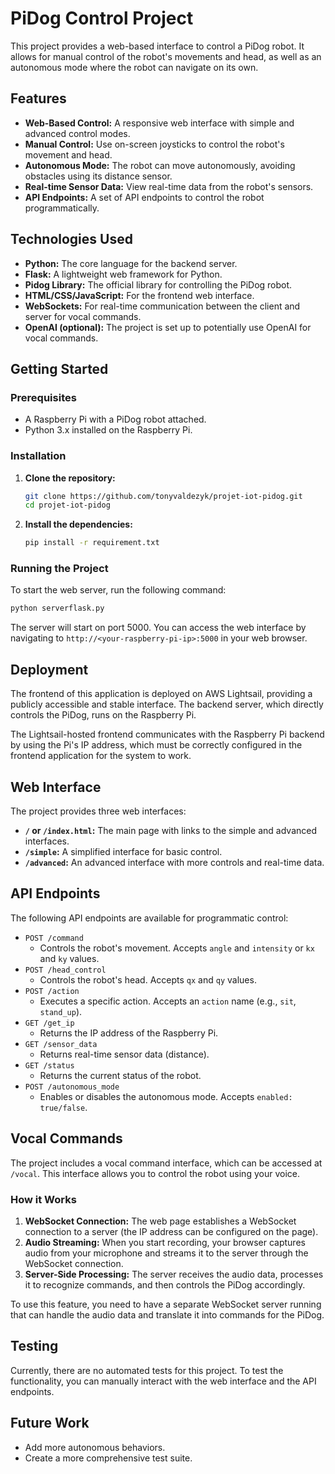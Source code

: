 # PiDog Control Project

This project provides a web-based interface to control a PiDog robot. It allows for manual control of the robot's movements and head, as well as an autonomous mode where the robot can navigate on its own.

## Features

- **Web-Based Control:** A responsive web interface with simple and advanced control modes.
- **Manual Control:** Use on-screen joysticks to control the robot's movement and head.
- **Autonomous Mode:** The robot can move autonomously, avoiding obstacles using its distance sensor.
- **Real-time Sensor Data:** View real-time data from the robot's sensors.
- **API Endpoints:** A set of API endpoints to control the robot programmatically.

## Technologies Used

- **Python:** The core language for the backend server.
- **Flask:** A lightweight web framework for Python.
- **Pidog Library:** The official library for controlling the PiDog robot.
- **HTML/CSS/JavaScript:** For the frontend web interface.
- **WebSockets:** For real-time communication between the client and server for vocal commands.
- **OpenAI (optional):** The project is set up to potentially use OpenAI for vocal commands.

## Getting Started

### Prerequisites

- A Raspberry Pi with a PiDog robot attached.
- Python 3.x installed on the Raspberry Pi.

### Installation

1. **Clone the repository:**
   ```bash
   git clone https://github.com/tonyvaldezyk/projet-iot-pidog.git
   cd projet-iot-pidog
   ```

2. **Install the dependencies:**
   ```bash
   pip install -r requirement.txt
   ```

### Running the Project

To start the web server, run the following command:

```bash
python serverflask.py
```

The server will start on port 5000. You can access the web interface by navigating to `http://<your-raspberry-pi-ip>:5000` in your web browser.

## Deployment

The frontend of this application is deployed on AWS Lightsail, providing a publicly accessible and stable interface. The backend server, which directly controls the PiDog, runs on the Raspberry Pi.

The Lightsail-hosted frontend communicates with the Raspberry Pi backend by using the Pi's IP address, which must be correctly configured in the frontend application for the system to work.

## Web Interface

The project provides three web interfaces:

- **`/` or `/index.html`:** The main page with links to the simple and advanced interfaces.
- **`/simple`:** A simplified interface for basic control.
- **`/advanced`:** An advanced interface with more controls and real-time data.

## API Endpoints

The following API endpoints are available for programmatic control:

- `POST /command`
  - Controls the robot's movement. Accepts `angle` and `intensity` or `kx` and `ky` values.
- `POST /head_control`
  - Controls the robot's head. Accepts `qx` and `qy` values.
- `POST /action`
  - Executes a specific action. Accepts an `action` name (e.g., `sit`, `stand_up`).
- `GET /get_ip`
  - Returns the IP address of the Raspberry Pi.
- `GET /sensor_data`
  - Returns real-time sensor data (distance).
- `GET /status`
  - Returns the current status of the robot.
- `POST /autonomous_mode`
  - Enables or disables the autonomous mode. Accepts `enabled: true/false`.

## Vocal Commands

The project includes a vocal command interface, which can be accessed at `/vocal`. This interface allows you to control the robot using your voice.

### How it Works

1.  **WebSocket Connection:** The web page establishes a WebSocket connection to a server (the IP address can be configured on the page).
2.  **Audio Streaming:** When you start recording, your browser captures audio from your microphone and streams it to the server through the WebSocket connection.
3.  **Server-Side Processing:** The server receives the audio data, processes it to recognize commands, and then controls the PiDog accordingly.

To use this feature, you need to have a separate WebSocket server running that can handle the audio data and translate it into commands for the PiDog.

## Testing

Currently, there are no automated tests for this project. To test the functionality, you can manually interact with the web interface and the API endpoints.

## Future Work

- Add more autonomous behaviors.
- Create a more comprehensive test suite.
